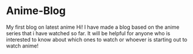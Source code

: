 # Anime-Blog
My first blog on latest anime
Hi! I have made a blog based on the anime series that i have watched so far. It will be helpful for anyone who is interested to know about which ones to watch or whoever is starting out to watch anime!

